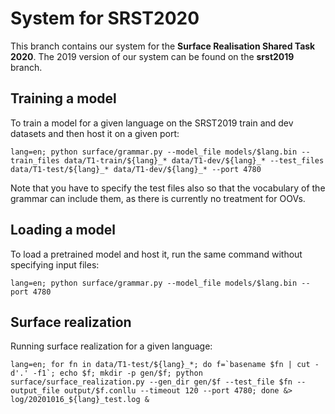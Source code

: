 # System for SRST2020 

This branch contains our system for the **Surface Realisation Shared Task 2020**. The 2019 version of our system can be found on the **srst2019** branch.

## Training a model

To train a model for a given language on the SRST2019 train and dev datasets and then host it on a given port:
```
lang=en; python surface/grammar.py --model_file models/$lang.bin --train_files data/T1-train/${lang}_* data/T1-dev/${lang}_* --test_files data/T1-test/${lang}_* data/T1-dev/${lang}_* --port 4780
```

Note that you have to specify the test files also so that the vocabulary of the
grammar can include them, as there is currently no treatment for OOVs.

## Loading a model
To load a pretrained model and host it, run the same command without specifying
input files:
```
lang=en; python surface/grammar.py --model_file models/$lang.bin --port 4780
```

## Surface realization

Running surface realization for a given language:
```
lang=en; for fn in data/T1-test/${lang}_*; do f=`basename $fn | cut -d'.' -f1`; echo $f; mkdir -p gen/$f; python surface/surface_realization.py --gen_dir gen/$f --test_file $fn --output_file output/$f.conllu --timeout 120 --port 4780; done &> log/20201016_${lang}_test.log &
```

